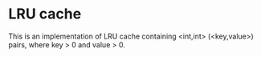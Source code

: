 # LRU cache

This is an implementation of LRU cache containing <int,int> (<key,value>) pairs, where key > 0 and value > 0.